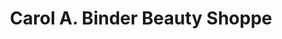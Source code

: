---
title: "Carol A. Binder Beauty Shoppe"
url: /summit-hill/carol-a-binder-beauty-shoppe/
shop: Friseur
---
